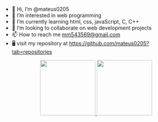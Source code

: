 - 👋 Hi, I’m @mateus0205
- 👀 I’m interested in web programming
- 🌱 I’m currently learning html, css, javaScript, C, C++
- 💞️ I’m looking to collaborate on web development projects
- 📫 How to reach me mm543569@gmail.com
- 🖥 visit my repository at https://github.com/mateus0205?tab=repositories
<!---
mateus0205/mateus0205 is a ✨ special ✨ repository because its `README.md` (this file) appears on your GitHub profile.
You can click the Preview link to take a look at your changes.
--->
<div align="center">
  <a href="https://github.com/mateus0205">
    <img height="150em" src="https://github-readme-stats.vercel.app/api?username=mateus0205&count_private=true&include_all_commits=true&show_icons=true&theme=dracula&hide_border=false&show_owner=true" />
    <img height="150em" src="https://github-readme-stats.vercel.app/api/top-langs/?username=mateus0205&hide_border=true&layout=compact" />
  </a>
</div>
